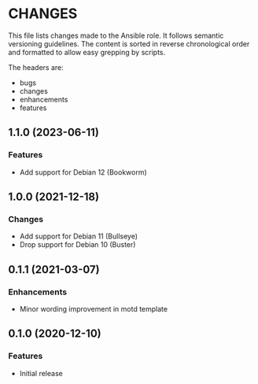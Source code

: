 # CHANGES

This file lists changes made to the Ansible role. It follows semantic versioning
guidelines. The content is sorted in reverse chronological order and formatted
to allow easy grepping by scripts.

The headers are:
- bugs
- changes
- enhancements
- features

## 1.1.0 (2023-06-11)

### Features

- Add support for Debian 12 (Bookworm)

## 1.0.0 (2021-12-18)

### Changes

- Add support for Debian 11 (Bullseye)
- Drop support for Debian 10 (Buster)

## 0.1.1 (2021-03-07)

### Enhancements

- Minor wording improvement in motd template

## 0.1.0 (2020-12-10)

### Features

- Initial release
